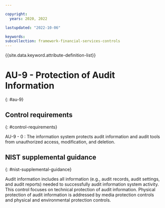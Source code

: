 ```yaml
---

copyright:
  years: 2020, 2022

lastupdated: "2022-10-06"

keywords: 
subcollection: framework-financial-services-controls
---
```


{{site.data.keyword.attribute-definition-list}}

               
# AU-9 - Protection of Audit Information
{: #au-9}

## Control requirements
{: #control-requirements}

AU-9 - 0
    : The information system protects audit information and audit tools from unauthorized access, modification, and deletion.

## NIST supplemental guidance
{: #nist-supplemental-guidance}

Audit information includes all information (e.g., audit records, audit settings, and audit reports) needed to successfully audit information system activity. This control focuses on technical protection of audit information. Physical protection of audit information is addressed by media protection controls and physical and environmental protection controls.





